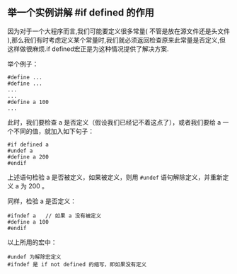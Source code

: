 ## 举一个实例讲解 #if defined 的作用
因为对于一个大程序而言,我们可能要定义很多常量( 不管是放在源文件还是头文件 ),那么我们有时考虑定义某个常量时,我们就必须返回检查原来此常量是否定义,但这样做很麻烦.if defined宏正是为这种情况提供了解决方案.

举个例子：

	#define ...
	#define ...
	...
	...
	#define a 100
	...

此时，我们要检查 a 是否定义（假设我们已经记不着这点了），或者我们要给 a 一个不同的值，就加入如下句子：

	#if defined a
	#undef a
	#define a 200
	#endif

上述语句检验 a 是否被定义，如果被定义，则用 `#undef` 语句解除定义，并重新定义 a 为 200 。

同样，检验 a 是否定义：

	#ifndef a	// 如果 a 没有被定义
	#define a 100
	#endif

以上所用的宏中：

	#undef 为解除宏定义
	#ifndef 是 if not defined 的缩写，即如果没有定义

